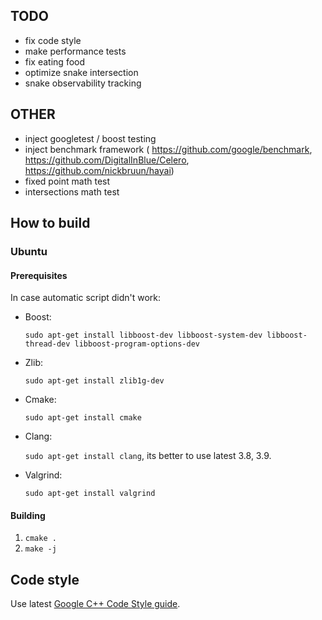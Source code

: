 TODO
----

- fix code style
- make performance tests
- fix eating food
- optimize snake intersection
- snake observability tracking

OTHER
-----

- inject googletest / boost testing
- inject benchmark framework (
    https://github.com/google/benchmark,
    https://github.com/DigitalInBlue/Celero,
    https://github.com/nickbruun/hayai)
- fixed point math test
- intersections math test

How to build
------------

### Ubuntu

#### Prerequisites

In case automatic script didn't work:

* Boost:

  `sudo apt-get install libboost-dev libboost-system-dev libboost-thread-dev libboost-program-options-dev`

* Zlib:

  `sudo apt-get install zlib1g-dev`

* Cmake:

  `sudo apt-get install cmake`

* Clang:

  `sudo apt-get install clang`, its better to use latest 3.8, 3.9.

* Valgrind:

  `sudo apt-get install valgrind`

#### Building

1. `cmake .`
1. `make -j`

Code style
----------

Use latest [Google C++ Code Style guide](https://google.github.io/styleguide/cppguide.html).

